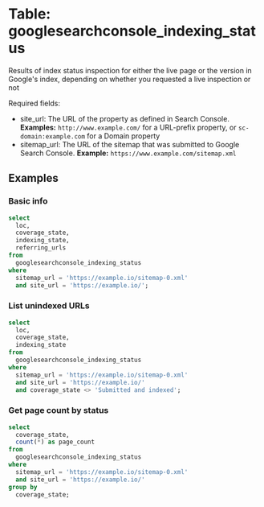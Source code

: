 # Table: googlesearchconsole_indexing_status

Results of index status inspection for either the live page or the version in Google's index, depending on whether you requested a live inspection or not

Required fields:
  - site_url: The URL of the property as defined in Search Console. **Examples:** `http://www.example.com/` for a URL-prefix property, or `sc-domain:example.com` for a Domain property
  - sitemap_url: The URL of the sitemap that was submitted to Google Search Console. **Example:** `https://www.example.com/sitemap.xml`

## Examples

### Basic info

```sql
select
  loc,
  coverage_state,
  indexing_state,
  referring_urls
from
  googlesearchconsole_indexing_status
where
  sitemap_url = 'https://example.io/sitemap-0.xml' 
  and site_url = 'https://example.io/';
```

### List unindexed URLs

```sql
select
  loc,
  coverage_state,
  indexing_state
from
  googlesearchconsole_indexing_status
where
  sitemap_url = 'https://example.io/sitemap-0.xml' 
  and site_url = 'https://example.io/'
  and coverage_state <> 'Submitted and indexed';
```

### Get page count by status

```sql
select
  coverage_state,
  count(*) as page_count
from
  googlesearchconsole_indexing_status
where
  sitemap_url = 'https://example.io/sitemap-0.xml' 
  and site_url = 'https://example.io/'
group by
  coverage_state;
```